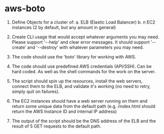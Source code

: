 # aws-boto
1. Define Objects for a cluster of:
  a. ELB (Elastic Load Balancer)
  b. n EC2 instances (2 by default, but any amount in general)

2. Create CLI usage that would accept whatever arguments you may need. Please support '--help' and clear error messages. It should support '--create' and '--destroy' with whatever parameters you may need.

3. The code should use the 'boto' library for working with AWS.

4. The code should use predefined AWS credentials (API/SSH). Can be hard coded. As well as the shell commands for the work on the server.

5. The script should spin up the resources, install the web servers, connect them to the ELB, and validate it's working (no need to retry, simply quit on failures).

6. The EC2 instances should have a web server running on them and return some unique data from the default path (e.g. /index.html should return the AWS Instance ID and internal IP address)

7. The output of the script should be the DNS address of the ELB and the result of 5 GET requests to the default path.

